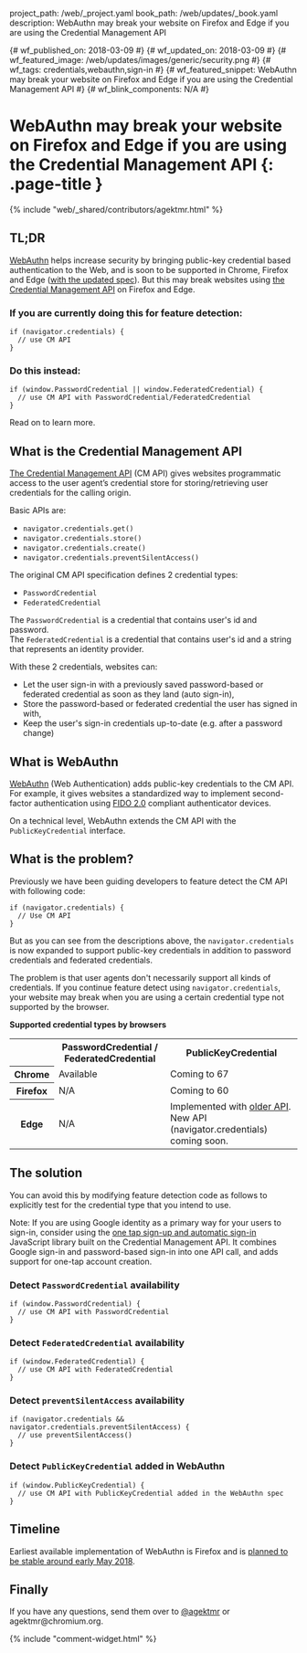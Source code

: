 project_path: /web/_project.yaml
book_path: /web/updates/_book.yaml
description: WebAuthn may break your website on Firefox and Edge if you are using the Credential Management API 

{# wf_published_on: 2018-03-09 #}
{# wf_updated_on: 2018-03-09 #}
{# wf_featured_image: /web/updates/images/generic/security.png #}
{# wf_tags: credentials,webauthn,sign-in #}
{# wf_featured_snippet: WebAuthn may break your website on Firefox and Edge if you are using the Credential Management API #}
{# wf_blink_components: N/A #}

# WebAuthn may break your website on Firefox and Edge if you are using the Credential Management API {: .page-title }

{% include "web/_shared/contributors/agektmr.html" %}

<div class="clearfix"></div>

## TL;DR
[WebAuthn](https://www.w3.org/TR/webauthn/) helps increase security by bringing
public-key credential based authentication to the Web, and is soon to be
supported in Chrome, Firefox and Edge ([with the updated
spec](https://docs.microsoft.com/en-us/microsoft-edge/dev-guide/device/web-authentication#differences-between-microsoft-edge-and-the-spec)).
But this may break websites using [the Credential Management
API](https://www.w3.org/TR/credential-management-1/) on Firefox and Edge.


### If you are currently doing this for feature detection:
    if (navigator.credentials) {
      // use CM API
    }

### Do this instead:
    if (window.PasswordCredential || window.FederatedCredential) {
      // use CM API with PasswordCredential/FederatedCredential
    }

Read on to learn more.

## What is the Credential Management API
[The Credential Management API](https://www.w3.org/TR/credential-management-1/)
(CM API) gives websites programmatic access to the user agent’s credential store
for storing/retrieving user credentials for the calling origin.

Basic APIs are:

* `navigator.credentials.get()`
* `navigator.credentials.store()`
* `navigator.credentials.create()`
* `navigator.credentials.preventSilentAccess()`

The original CM API specification defines 2 credential types:

* `PasswordCredential`
* `FederatedCredential`

The `PasswordCredential` is a credential that contains user's id and password.  
The `FederatedCredential` is a credential that contains user's id and a string
that represents an identity provider.

With these 2 credentials, websites can:

* Let the user sign-in with a previously saved password-based or federated
  credential as soon as they land (auto sign-in),
* Store the password-based or federated credential the user has signed in with,
* Keep the user's sign-in credentials up-to-date (e.g. after a password change)

## What is WebAuthn
[WebAuthn](https://www.w3.org/TR/webauthn/) (Web Authentication) adds public-key
credentials to the CM API. For example, it gives websites a standardized way to
implement second-factor authentication using [FIDO
2.0](https://fidoalliance.org/) compliant authenticator devices.

On a technical level, WebAuthn extends the CM API with the `PublicKeyCredential` interface.

## What is the problem?
Previously we have been guiding developers to feature detect the CM API with following code:

    if (navigator.credentials) {
      // Use CM API
    }

But as you can see from the descriptions above, the `navigator.credentials` is
now expanded to support public-key credentials in addition to password
credentials and federated credentials.

The problem is that user agents don't necessarily support all kinds of
credentials. If you continue feature detect using `navigator.credentials`, your
website may break when you are using a certain credential type not supported by
the browser.

**Supported credential types by browsers**
<table class="properties"><tbody><tr>
<th></th>
<th>PasswordCredential / FederatedCredential</th>
<th>PublicKeyCredential</th>
</tr><tr><th>Chrome
</th><td>Available
</td><td>Coming to 67
</td></tr><tr><th>Firefox
</th><td>N/A
</td><td>Coming to 60
</td></tr><tr><th>Edge
</th><td>N/A
</td><td>Implemented with <a href="https://blogs.windows.com/msedgedev/2016/04/12/a-world-without-passwords-windows-hello-in-microsoft-edge/">older API</a>. New API (navigator.credentials) coming soon.
</td></tr></tbody></table>

## The solution
You can avoid this by modifying feature detection code as follows to explicitly
test for the credential type that you intend to use.

Note: If you are using Google identity as a primary way for your users to
sign-in, consider using the [one tap sign-up and automatic
sign-in](https://developers.google.com/identity/one-tap/web/) JavaScript library
built on the Credential Management API. It combines Google sign-in and
password-based sign-in into one API call, and adds support for one-tap account
creation.

### Detect `PasswordCredential` availability
    if (window.PasswordCredential) {
      // use CM API with PasswordCredential
    }

### Detect `FederatedCredential` availability
    if (window.FederatedCredential) {
      // use CM API with FederatedCredential
    }

### Detect `preventSilentAccess` availability
    if (navigator.credentials && navigator.credentials.preventSilentAccess) {
      // use preventSilentAccess()
    }

### Detect `PublicKeyCredential` added in WebAuthn
    if (window.PublicKeyCredential) {
      // use CM API with PublicKeyCredential added in the WebAuthn spec
    }

## Timeline

Earliest available implementation of WebAuthn is Firefox and is [planned to be stable around early May 2018](https://wiki.mozilla.org/RapidRelease/Calendar).


## Finally
If you have any questions, send them over to
[@agektmr](https://twitter.com/agektmr) or
&#x61;&#x67;&#x65;&#x6b;&#x74;&#x6d;&#x72;&#x40;chromium.org.

{% include "comment-widget.html" %}
